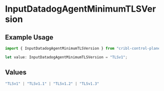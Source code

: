 # InputDatadogAgentMinimumTLSVersion

## Example Usage

```typescript
import { InputDatadogAgentMinimumTLSVersion } from "cribl-control-plane/models";

let value: InputDatadogAgentMinimumTLSVersion = "TLSv1";
```

## Values

```typescript
"TLSv1" | "TLSv1.1" | "TLSv1.2" | "TLSv1.3"
```